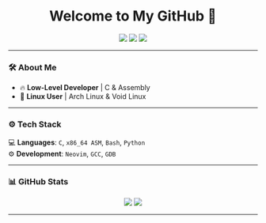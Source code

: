 <h1 align="center">Welcome to My GitHub 👾</h1>
<p align="center">
  <img src="https://img.shields.io/badge/C-00599C?style=for-the-badge&logo=c&logoColor=white">
  <img src="https://img.shields.io/badge/Assembly-525252?style=for-the-badge&logo=dev.to&logoColor=white">
  <img src="https://img.shields.io/badge/Linux-000000?style=for-the-badge&logo=linux&logoColor=white">
</p>

---

### 🛠️ About Me
- 🔥 **Low-Level Developer** | C & Assembly  
- 🎯 **Linux User** | Arch Linux & Void Linux 

---

### ⚙️ Tech Stack
💻 **Languages**: `C`, `x86_64 ASM`, `Bash`, `Python`  
⚙️ **Development**: `Neovim`, `GCC`, `GDB`  

---

### 📊 GitHub Stats
<p align="center">
  <img src="https://github-readme-stats.vercel.app/api?username=Kritoxx1&show_icons=true&theme=dracula">
  <img src="https://github-readme-streak-stats.herokuapp.com/?user=Kritoxx1&theme=dracula">
</p>

---
